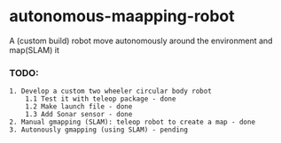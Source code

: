 # autonomous-maapping-robot
A (custom build) robot move autonomously around the environment and map(SLAM) it

### TODO:
    1. Develop a custom two wheeler circular body robot
        1.1 Test it with teleop package - done
        1.2 Make launch file - done
        1.3 Add Sonar sensor - done
    2. Manual gmapping (SLAM): teleop robot to create a map - done
    3. Autonously gmapping (using SLAM) - pending
